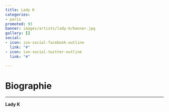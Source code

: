 ```yaml
---
title: Lady K
categories:
- paris
promoted: 93
banner: images/artists/lady-k/banner.jpg
gallery: []
social:
- icon: ion-social-facebook-outline
  link: "#"
- icon: ion-social-twitter-outline
  link: "#"

---
```

# Biographie
---

**Lady K**
